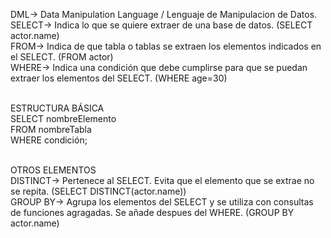 DML-> Data Manipulation Language / Lenguaje de Manipulacion de Datos. <br>
SELECT-> Indica lo que se quiere extraer de una base de datos. (SELECT actor.name) <br>
FROM-> Indica de que tabla o tablas se extraen los elementos indicados en el SELECT. (FROM actor) <br>
WHERE-> Indica una condición que debe cumplirse para que se puedan extraer los elementos del SELECT. (WHERE age=30) <br><br>

ESTRUCTURA BÁSICA<br>
SELECT nombreElemento<br>
FROM nombreTabla<br>
WHERE condición;<br><br>

OTROS ELEMENTOS <br>
DISTINCT-> Pertenece al SELECT. Evita que el elemento que se extrae no se repita. (SELECT DISTINCT(actor.name))<br>
GROUP BY-> Agrupa los elementos del SELECT y se utiliza con consultas de funciones agragadas. Se añade despues del WHERE. (GROUP BY actor.name) <br>
